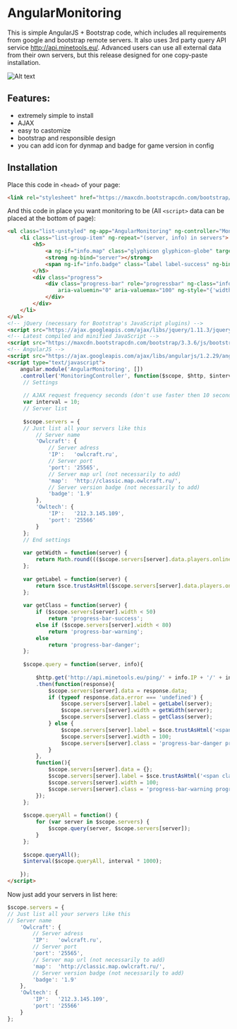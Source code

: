 # AngularMonitoring

This is simple AngularJS + Bootstrap code, which includes all requirements from google and bootstrap remote servers. It also uses 3rd party query API service http://api.minetools.eu/. Advanced users can use all external data from their own servers, but this release designed for one copy-paste installation.

![Alt text](http://i.imgur.com/1QDJJEC.png)

## Features: 
- extremely simple to install
- AJAX
- easy to castomize
- bootstrap and responsible design
- you can add icon for dynmap and badge for game version in config

## Installation
Place this code in ```<head>``` of your page:
```html
<link rel="stylesheet" href="https://maxcdn.bootstrapcdn.com/bootstrap/3.3.6/css/bootstrap.min.css">
```

And this code in place you want monitoring to be (All ```<script>``` data can be placed at the bottom of page):

```html
<ul class="list-unstyled" ng-app="AngularMonitoring" ng-controller="MonitoringController" ng-cloak>
	<li class="list-group-item" ng-repeat="(server, info) in servers">
		<h5>
			<a ng-if="info.map" class="glyphicon glyphicon-globe" target="_blank" ng-href="{{info.map}}"></a> 
			<strong ng-bind="server"></strong> 
			<span ng-if="info.badge" class="label label-success" ng-bind="info.badge"></span><span class="pull-right" ng-bind-html="info.label"></span>
		</h5>
		<div class="progress">
			<div class="progress-bar" role="progressbar" ng-class="info.class"
				aria-valuemin="0" aria-valuemax="100" ng-style="{'width': (info.width + '%')}">
			</div>
		</div>
	</li>
</ul>
<!-- jQuery (necessary for Bootstrap's JavaScript plugins) -->
<script src="https://ajax.googleapis.com/ajax/libs/jquery/1.11.3/jquery.min.js"></script>
<!-- Latest compiled and minified JavaScript -->
<script src="https://maxcdn.bootstrapcdn.com/bootstrap/3.3.6/js/bootstrap.min.js"></script>
<!-- AngularJS -->
<script src="https://ajax.googleapis.com/ajax/libs/angularjs/1.2.29/angular.min.js"></script>
<script type="text/javascript">
	angular.module('AngularMonitoring', [])
	.controller('MonitoringController', function($scope, $http, $interval, $sce){
	 // Settings
	
	 // AJAX request frequency seconds (don't use faster then 10 seconds for external query api)
	 var interval = 10;
	 // Server list
	
	 $scope.servers = {
	 // Just list all your servers like this
	     // Server name
	     'Owlcraft': {
	         // Server adress
	         'IP':   'owlcraft.ru',
	         // Server port
	         'port': '25565',
	         // Server map url (not necessarily to add)
	         'map':  'http://classic.map.owlcraft.ru/',
	         // Server version badge (not necessarily to add)
	         'badge': '1.9'
	     },
	     'Owltech': {
	         'IP':   '212.3.145.109',
	         'port': '25566'
	     }
	 };
	 // End settings
	
	 var getWidth = function(server) {
	     return Math.round((($scope.servers[server].data.players.online * 1.0) / $scope.servers[server].data.players.max) * 100);
	 };
	
	 var getLabel = function(server) {
	     return $sce.trustAsHtml($scope.servers[server].data.players.online + ' / ' + $scope.servers[server].data.players.max);
	 };
	
	 var getClass = function(server) {
	     if ($scope.servers[server].width < 50) 
	         return 'progress-bar-success';
	     else if ($scope.servers[server].width < 80)
	         return 'progress-bar-warning';
	     else
	         return 'progress-bar-danger';
	 };
	
	 $scope.query = function(server, info){
	
	     $http.get('http://api.minetools.eu/ping/' + info.IP + '/' + info.port, {timeout: interval * 1000})
	     .then(function(response){
	         $scope.servers[server].data = response.data;
	         if (typeof response.data.error === 'undefined') {
	             $scope.servers[server].label = getLabel(server); 
	             $scope.servers[server].width = getWidth(server);
	             $scope.servers[server].class = getClass(server);
	         } else {
	             $scope.servers[server].label = $sce.trustAsHtml('<span class="label label-danger">OFFLINE</span>'); 
	             $scope.servers[server].width = 100;
	             $scope.servers[server].class = 'progress-bar-danger progress-bar-striped active';
	         }
	     },
	     function(){
	         $scope.servers[server].data = {};
	         $scope.servers[server].label = $sce.trustAsHtml('<span class="label label-warning" title="Monitoring service not available">N/A</span>'); 
	         $scope.servers[server].width = 100;
	         $scope.servers[server].class = 'progress-bar-warning progress-bar-striped active';
	     });
	 };
	
	 $scope.queryAll = function() {
	     for (var server in $scope.servers) {
	         $scope.query(server, $scope.servers[server]);
	     }
	 };
	
	 $scope.queryAll();
	 $interval($scope.queryAll, interval * 1000);
	
	});
</script>
```

Now just add your servers in list here:
```javascript
$scope.servers = {
// Just list all your servers like this
// Server name
	'Owlcraft': {
		// Server adress
		'IP':   'owlcraft.ru',
		// Server port
		'port': '25565',
		// Server map url (not necessarily to add)
		'map':  'http://classic.map.owlcraft.ru/',
		// Server version badge (not necessarily to add)
		'badge': '1.9'
	},
	'Owltech': {
		'IP':   '212.3.145.109',
		'port': '25566'
	}
};
```
